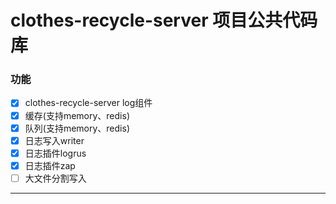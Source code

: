 # clothes-recycle-server 项目公共代码库

### 功能
 - [x] clothes-recycle-server log组件
 - [x] 缓存(支持memory、redis)
 - [x] 队列(支持memory、redis)
 - [x] 日志写入writer
 - [x] 日志插件logrus
 - [x] 日志插件zap
 - [ ] 大文件分割写入
---

